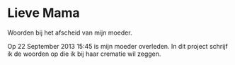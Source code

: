 Lieve Mama
==========

Woorden bij het afscheid van mijn moeder.

Op 22 September 2013 15:45 is mijn moeder overleden. In dit project schrijf ik de woorden
op die ik bij haar crematie wil zeggen.
